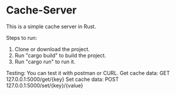 # Cache-Server
This is a simple cache server in Rust. 

Steps to run:
1. Clone or download the project.
2. Run "cargo build" to build the project.
3. Run "cargo run" to run it.

Testing:
You can test it with postman or CURL.
Get cache data: GET 127.0.0.1:5000/get/{key}
Set cache data: POST 127.0.0.1:5000/set/{key}/{value}
